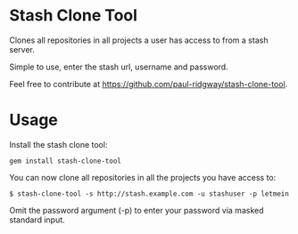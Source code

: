 # Stash Clone Tool
Clones all repositories in all projects a user has access to from a stash server.

Simple to use, enter the stash url, username and password.

Feel free to contribute at https://github.com/paul-ridgway/stash-clone-tool.

# Usage
Install the stash clone tool:

    gem install stash-clone-tool

You can now clone all repositories in all the projects you have access to:

    $ stash-clone-tool -s http://stash.example.com -u stashuser -p letmein

Omit the password argument (-p) to enter your password via masked standard input.

